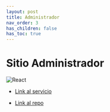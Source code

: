 ```yaml
---
layout: post
title: Administrador
nav_order: 3
has_children: false
has_toc: true
---
```


# Sitio Administrador

![React](https://img.shields.io/badge/react-%2320232a.svg?style=for-the-badge&logo=react&logoColor=%2361DAFB)

* [Link al servicio](https://ubademy-grupo-13.herokuapp.com/)

* [Link al repo](https://github.com/ubademy-inc/ubademy-front)